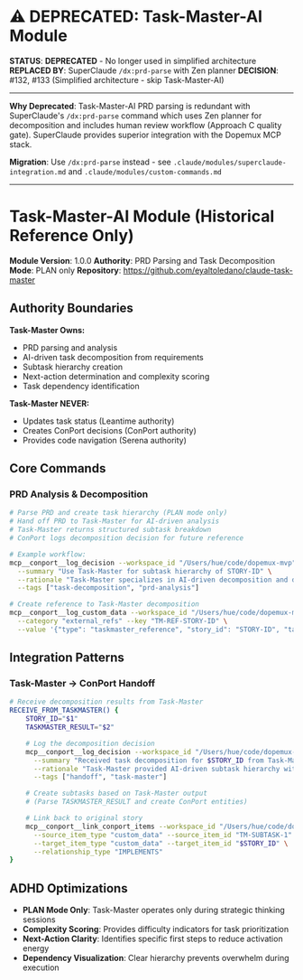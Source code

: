 # ⚠️ DEPRECATED: Task-Master-AI Module

**STATUS**: **DEPRECATED** - No longer used in simplified architecture
**REPLACED BY**: SuperClaude `/dx:prd-parse` with Zen planner
**DECISION**: #132, #133 (Simplified architecture - skip Task-Master-AI)

---

**Why Deprecated**: Task-Master-AI PRD parsing is redundant with SuperClaude's `/dx:prd-parse` command which uses Zen planner for decomposition and includes human review workflow (Approach C quality gate). SuperClaude provides superior integration with the Dopemux MCP stack.

**Migration**: Use `/dx:prd-parse` instead - see `.claude/modules/superclaude-integration.md` and `.claude/modules/custom-commands.md`

---

# Task-Master-AI Module (Historical Reference Only)

**Module Version**: 1.0.0
**Authority**: PRD Parsing and Task Decomposition
**Mode**: PLAN only
**Repository**: https://github.com/eyaltoledano/claude-task-master

## Authority Boundaries

**Task-Master Owns:**
- PRD parsing and analysis
- AI-driven task decomposition from requirements
- Subtask hierarchy creation
- Next-action determination and complexity scoring
- Task dependency identification

**Task-Master NEVER:**
- Updates task status (Leantime authority)
- Creates ConPort decisions (ConPort authority)
- Provides code navigation (Serena authority)

## Core Commands

### PRD Analysis & Decomposition
```bash
# Parse PRD and create task hierarchy (PLAN mode only)
# Hand off PRD to Task-Master for AI-driven analysis
# Task-Master returns structured subtask breakdown
# ConPort logs decomposition decision for future reference

# Example workflow:
mcp__conport__log_decision --workspace_id "/Users/hue/code/dopemux-mvp" \
  --summary "Use Task-Master for subtask hierarchy of STORY-ID" \
  --rationale "Task-Master specializes in AI-driven decomposition and dependency analysis" \
  --tags ["task-decomposition", "prd-analysis"]

# Create reference to Task-Master decomposition
mcp__conport__log_custom_data --workspace_id "/Users/hue/code/dopemux-mvp" \
  --category "external_refs" --key "TM-REF-STORY-ID" \
  --value '{"type": "taskmaster_reference", "story_id": "STORY-ID", "taskmaster_id": "TM-12345", "sync_status": "pending"}'
```

## Integration Patterns

### Task-Master → ConPort Handoff
```bash
# Receive decomposition results from Task-Master
RECEIVE_FROM_TASKMASTER() {
    STORY_ID="$1"
    TASKMASTER_RESULT="$2"

    # Log the decomposition decision
    mcp__conport__log_decision --workspace_id "/Users/hue/code/dopemux-mvp" \
      --summary "Received task decomposition for $STORY_ID from Task-Master" \
      --rationale "Task-Master provided AI-driven subtask hierarchy with dependency analysis" \
      --tags ["handoff", "task-master"]

    # Create subtasks based on Task-Master output
    # (Parse TASKMASTER_RESULT and create ConPort entities)

    # Link back to original story
    mcp__conport__link_conport_items --workspace_id "/Users/hue/code/dopemux-mvp" \
      --source_item_type "custom_data" --source_item_id "TM-SUBTASK-1" \
      --target_item_type "custom_data" --target_item_id "$STORY_ID" \
      --relationship_type "IMPLEMENTS"
}
```

## ADHD Optimizations

- **PLAN Mode Only**: Task-Master operates only during strategic thinking sessions
- **Complexity Scoring**: Provides difficulty indicators for task prioritization
- **Next-Action Clarity**: Identifies specific first steps to reduce activation energy
- **Dependency Visualization**: Clear hierarchy prevents overwhelm during execution